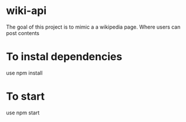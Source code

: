 # wiki-api

The goal of this project is to mimic a a wikipedia page. Where users can post contents

# To instal dependencies

use npm install

# To start

use npm start
